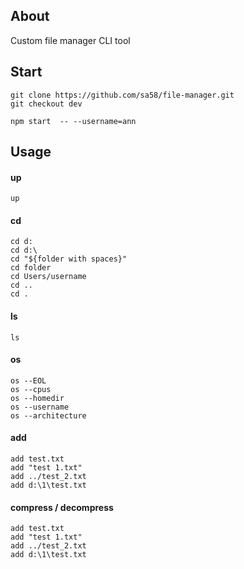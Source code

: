 ## About
Custom file manager CLI tool 

## Start
```
git clone https://github.com/sa58/file-manager.git
git checkout dev

npm start  -- --username=ann
```

## Usage
#### up
```
up
```

#### cd
```
cd d:
cd d:\
cd "${folder with spaces}"
cd folder
cd Users/username
cd ..
cd .
```

#### ls
```
ls
```

#### os
```
os --EOL
os --cpus
os --homedir
os --username
os --architecture
```

#### add
```
add test.txt
add "test 1.txt"
add ../test_2.txt
add d:\1\test.txt
```


#### compress / decompress
```
add test.txt
add "test 1.txt"
add ../test_2.txt
add d:\1\test.txt
```
